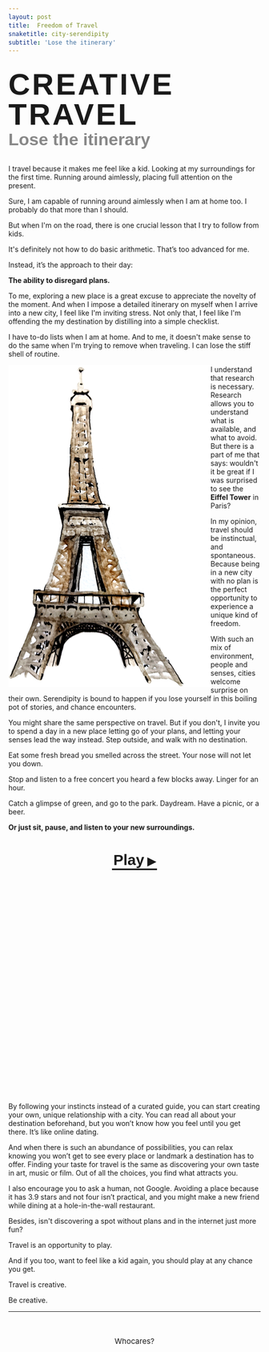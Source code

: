 ```yaml
---
layout: post
title:  Freedom of Travel
snaketitle: city-serendipity
subtitle: 'Lose the itinerary'
---
```

<style>
  .hero {
    margin: 30px auto;
    font-weight: 100;
    max-width: 900px;
    height: 700px;
  }

  .title {
    position: absolute;
    margin-left: 540px;
    margin-top: 250px;
    margin-right: 20px;
  }

  .title-subtext {
    font-size: 34px;
    font-family: 'Varela Round', Helvetica, sans-serif;
    margin: 0;
    color: #888;
  }

  .title-text {
    font-size: 60px;
    font-family: 'Varela Round', Helvetica, sans-serif;
    font-weight: bold;
    margin: 0;
    letter-spacing: 4px;
    text-transform: uppercase;
    line-height: 60px;
  }

  #canvas {
    position: absolute;
    margin-left: -230px;
  }

  .grab-cursor {
    cursor: grab;
  }

  .big {
    font-size: 40px;
  }

  @media (max-width: 1111px) {
    .title, #canvas {
      position: relative;
      margin-left: 0;
      margin-top: 0;
      max-width: 100%;
    }

    #canvas {
      margin-bottom: 20px;
    }

    .hero {
      height: auto;
    }
  }
</style>

<div class="hero">
  <canvas id='canvas' class="grab-cursor" height="568px" width="666px"></canvas>
  <div class="title">
    <h1 class="title-text">Creative Travel</h1>
    <h2 class="mb-5 title-subtext">Lose the itinerary</h2>
  </div>
</div>

I travel because it makes me feel like a kid. Looking at my surroundings for the first time. Running around aimlessly, placing full attention on the present.

Sure, I am capable of running around aimlessly when I am at home too. I probably do that more than I should.

But when I'm on the road, there is one crucial lesson that I try to follow from kids.

It's definitely not how to do basic arithmetic. That’s too advanced for me.

Instead, it’s the approach to their day:

**The ability to disregard plans.**

To me, exploring a new place is a great excuse to appreciate the novelty of the moment. And when I impose a detailed itinerary on myself when I arrive into a new city, I feel like I'm inviting stress. Not only that, I feel like I'm offending the my destination by distilling into a simple checklist.

I have to-do lists when I am at home. And to me, it doesn't make sense to do the same when I'm trying to remove  when traveling. I can lose the stiff shell of routine.

<img style="float: left; shape-outside: url('assets/articles/city-serendipity/eiffel_illustration.png');" src="assets/articles/city-serendipity/eiffel_illustration.png">

I understand that research is necessary. Research allows you to understand what is available, and what to avoid. But there is a part of me that says: wouldn't it be great if I was surprised to see the <strong>Eiffel Tower</strong> in Paris?

In my opinion, travel should be instinctual, and spontaneous. Because being in a new city with no plan is the perfect opportunity to experience a unique kind of freedom.

With such an mix of environment, people and senses, cities welcome surprise on their own. Serendipity is bound to happen if you lose yourself in this boiling pot of stories, and chance encounters. 

You might share the same perspective on travel. But if you don't, I invite you to spend a day in a new place letting go of your plans, and letting your senses lead the way instead. Step outside, and walk with no destination.

Eat some fresh bread you smelled across the street. Your nose will not let you down.

Stop and listen to a free concert you heard a few blocks away. Linger for an hour.

Catch a glimpse of green, and go to the park. Daydream. Have a picnic, or a beer.

**Or just sit, pause, and listen to your new surroundings.**


<style>
#sounds {
  height: 480px;
  position: relative;
  width: 100%;
  max-width:990px;
  margin: 30px auto;
  display: flex;
  justify-content: space-between;

}

.sounds--img {
  cursor: pointer;
  opacity: 0.7;
  width: 30%;
  background-size: cover;
  background-repeat: no-repeat;
  transition: opacity 0.5s ease-in-out, transform 0.5s ease-in-out;
}

#sounds--btn {
  cursor: pointer;
   font-family: 'Varela Round', Helvetica, sans-serif;
   font-size: 30px;
   text-align: center;
   position: absolute;
    top:10px;
    margin: 0 auto;
    left:0;right:0;
    font-weight:bold;
    border-bottom: 3px solid black;
    width: 90px;
}

.sounds--img.active {
    opacity: 1;
    transform: translateY(-10px);
}

.sounds--img:nth-child(2) {
  height: 350px;
  background-image: url('assets/articles/city-serendipity/img/street.jpg');
  background-position: center 60%;
}

.sounds--img:nth-child(3) {
  height: 400px;
  margin-top: 80px;
  background-image: url('assets/articles/city-serendipity/img/night.jpg');
}

.sounds--img:nth-child(4) {
  height: 350px;
  background-size: cover;
  right:0;
  background-position: right center;
  background-image: url('assets/articles/city-serendipity/img/park.jpg')
}


#sounds--btn:after {
  content: ' ▶';
  font-size: 22px;
}

#sounds--btn.playing:after {
  content: ' '
}

.sounds--btn--span {
  text-decoration: underline;
  letter-spacing: -1px;
}



@media (max-width: 900px) {
  #sounds {
    height: 530px;
    display: block;
    flex-direction: column;
  }

  #sounds--btn {
    right: 20px;
    top: auto;
    bottom: 90px;
    margin: auto;
    left: auto;
  }
  
  .sounds--img {
    position: absolute;
    background-size: cover;
  }

  .sounds--img:nth-child(2) {
    width: calc(50% - 10px);
    height: 300px;
  }

  .sounds--img:nth-child(3) {
    width: calc(50% - 10px);
    right:0;
    height: 350px;
    top: 30px;
    margin: 0;
  }

  .sounds--img:nth-child(4) {
    width: calc(50% - 10px);
    left:0;
    height: 200px;
    background-position: 80% center;
    top: 320px;
  }
}

</style>

 <div id="sounds">
    <div data-playing="false" id="sounds--btn">Play</div>
    <div class="sounds--img"></div>
    <div class="sounds--img"></div>
    <div class="sounds--img"></div>
    <audio class="sounds--audio" src="assets/articles/city-serendipity/mp3/street.mp3" type="audio/mpeg"></audio>
    <audio class="sounds--audio" src="assets/articles/city-serendipity/mp3/cafe.mp3" type="audio/mpeg"></audio>
    <audio class="sounds--audio" src="assets/articles/city-serendipity/mp3/park.mp3" type="audio/mpeg"></audio>
</div>


By following your instincts instead of a curated guide, you can start creating your own, unique relationship with a city. You can read all about your destination beforehand, but you won’t know how you feel until you get there. It’s like online dating.

And when there is such an abundance of possibilities, you can relax knowing you won’t get to see every place or landmark a destination has to offer. Finding your taste for travel is the same as discovering your own taste in art, music or film. Out of all the choices, you find what attracts you.

I also encourage you to ask a human, not Google. Avoiding a place because it has 3.9 stars and not four isn’t practical, and you might make a new friend while dining at a hole-in-the-wall restaurant. 

Besides, isn't discovering a spot without plans and in the internet just more fun?

Travel is an opportunity to play.

And if you too, want to feel like a kid again, you should play at any chance you get.

<div id="dice"></div>

Travel is creative.

Be creative.


---

   
<p style="padding-bottom:20px"></p>

<p style="text-align:center; font-size:15px;"> Whocares? </p>

















